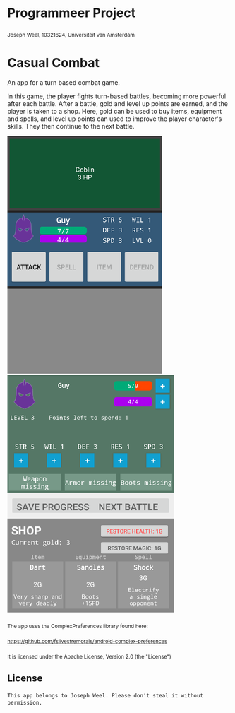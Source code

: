 # Programmeer Project

<sub>Joseph Weel, 10321624, Universiteit van Amsterdam</sub>

# Casual Combat

An app for a turn based combat game.

In this game, the player fights turn-based battles, becoming more powerful after each battle. After a battle, gold and level up points are earned, and the player is taken to a shop. Here, gold can be used to buy items, equipment and spells, and level up points can used to improve the player character's skills. They then continue to the next battle.


![](doc/example1.png) ![](doc/example2.png)


<sub>The app uses the ComplexPreferences library found here:</sub>

<sub> <href >https://github.com/fsilvestremorais/android-complex-preferences</href></sub>

<sub>It is licensed under the Apache License, Version 2.0 (the "License")</sub>

License
-----

    This app belongs to Joseph Weel. Please don't steal it without permission.